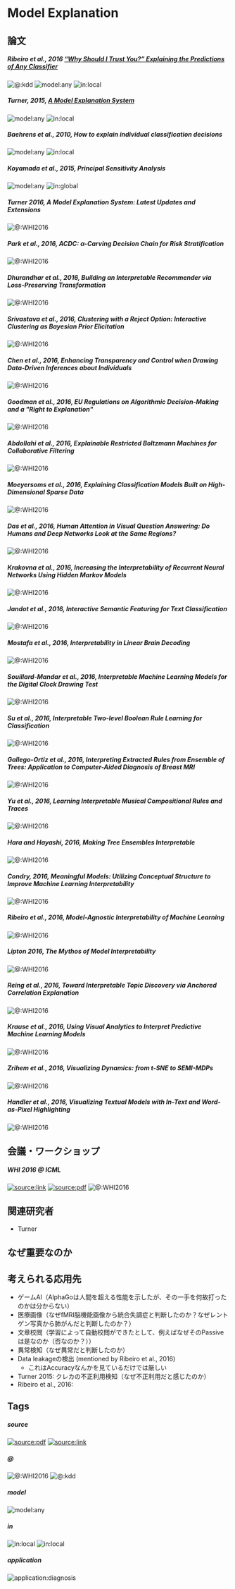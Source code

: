 # Model Explanation

## 論文

##### Ribeiro et al., 2016 [“Why Should I Trust You?” Explaining the Predictions of Any Classifier](Ribeiro+2016.md) 
![@:kdd](https://img.shields.io/badge/%40-KDD-6666ff.svg?style=flat-square)
![model:any](https://img.shields.io/badge/model-any-blue.svg?style=flat-square) 
![in:local](https://img.shields.io/badge/in-local-brightgreen.svg?style=flat-square)

##### Turner, 2015, [A Model Explanation System](Turner2015.md) 
![model:any](https://img.shields.io/badge/model-any-blue.svg?style=flat-square) ![in:local](https://img.shields.io/badge/in-local-brightgreen.svg?style=flat-square)
##### Baehrens et al., 2010, How to explain individual classification decisions 
![model:any](https://img.shields.io/badge/model-any-blue.svg?style=flat-square) ![in:local](https://img.shields.io/badge/in-local-brightgreen.svg?style=flat-square)
##### Koyamada et al., 2015, Principal Sensitivity Analysis 
![model:any](https://img.shields.io/badge/model-any-blue.svg?style=flat-square) ![in:global](https://img.shields.io/badge/in-global-red.svg?style=flat-square)
##### Turner 2016, A Model Explanation System: Latest Updates and Extensions 
![@:WHI2016](https://img.shields.io/badge/%40-WHI2016-orange.svg?style=flat-square)
##### Park et al., 2016, ACDC: α-Carving Decision Chain for Risk Stratification 
![@:WHI2016](https://img.shields.io/badge/%40-WHI2016-orange.svg?style=flat-square)
##### Dhurandhar et al., 2016, Building an Interpretable Recommender via Loss-Preserving Transformation 
![@:WHI2016](https://img.shields.io/badge/%40-WHI2016-orange.svg?style=flat-square)
##### Srivastava et al., 2016, Clustering with a Reject Option: Interactive Clustering as Bayesian Prior Elicitation 
![@:WHI2016](https://img.shields.io/badge/%40-WHI2016-orange.svg?style=flat-square)
##### Chen et al., 2016, Enhancing Transparency and Control when Drawing Data-Driven Inferences about Individuals 
![@:WHI2016](https://img.shields.io/badge/%40-WHI2016-orange.svg?style=flat-square)
##### Goodman et al., 2016, EU Regulations on Algorithmic Decision-Making and a "Right to Explanation" 
![@:WHI2016](https://img.shields.io/badge/%40-WHI2016-orange.svg?style=flat-square)
##### Abdollahi et al., 2016, Explainable Restricted Boltzmann Machines for Collaborative Filtering 
![@:WHI2016](https://img.shields.io/badge/%40-WHI2016-orange.svg?style=flat-square)
##### Moeyersoms et al., 2016, Explaining Classification Models Built on High-Dimensional Sparse Data 
![@:WHI2016](https://img.shields.io/badge/%40-WHI2016-orange.svg?style=flat-square)
##### Das et al., 2016, Human Attention in Visual Question Answering: Do Humans and Deep Networks Look at the Same Regions? 
![@:WHI2016](https://img.shields.io/badge/%40-WHI2016-orange.svg?style=flat-square)
##### Krakovna et al., 2016, Increasing the Interpretability of Recurrent Neural Networks Using Hidden Markov Models 
![@:WHI2016](https://img.shields.io/badge/%40-WHI2016-orange.svg?style=flat-square)
##### Jandot et al., 2016, Interactive Semantic Featuring for Text Classification 
![@:WHI2016](https://img.shields.io/badge/%40-WHI2016-orange.svg?style=flat-square)
##### Mostafa et al., 2016, Interpretability in Linear Brain Decoding 
![@:WHI2016](https://img.shields.io/badge/%40-WHI2016-orange.svg?style=flat-square)
##### Souillard-Mandar et al., 2016, Interpretable Machine Learning Models for the Digital Clock Drawing Test 
![@:WHI2016](https://img.shields.io/badge/%40-WHI2016-orange.svg?style=flat-square)
##### Su et al., 2016, Interpretable Two-level Boolean Rule Learning for Classification 
![@:WHI2016](https://img.shields.io/badge/%40-WHI2016-orange.svg?style=flat-square)
##### Gallego-Ortiz et al., 2016, Interpreting Extracted Rules from Ensemble of Trees: Application to Computer-Aided Diagnosis of Breast MRI 
![@:WHI2016](https://img.shields.io/badge/%40-WHI2016-orange.svg?style=flat-square)
##### Yu et al., 2016, Learning Interpretable Musical Compositional Rules and Traces 
![@:WHI2016](https://img.shields.io/badge/%40-WHI2016-orange.svg?style=flat-square)
##### Hara and Hayashi, 2016, Making Tree Ensembles Interpretable 
![@:WHI2016](https://img.shields.io/badge/%40-WHI2016-orange.svg?style=flat-square)
##### Condry, 2016, Meaningful Models: Utilizing Conceptual Structure to Improve Machine Learning Interpretability 
![@:WHI2016](https://img.shields.io/badge/%40-WHI2016-orange.svg?style=flat-square)
##### Ribeiro et al., 2016, Model-Agnostic Interpretability of Machine Learning 
![@:WHI2016](https://img.shields.io/badge/%40-WHI2016-orange.svg?style=flat-square)
##### Lipton 2016, The Mythos of Model Interpretability 
![@:WHI2016](https://img.shields.io/badge/%40-WHI2016-orange.svg?style=flat-square)
##### Reing et al., 2016, Toward Interpretable Topic Discovery via Anchored Correlation Explanation 
![@:WHI2016](https://img.shields.io/badge/%40-WHI2016-orange.svg?style=flat-square)
##### Krause et al., 2016, Using Visual Analytics to Interpret Predictive Machine Learning Models 
![@:WHI2016](https://img.shields.io/badge/%40-WHI2016-orange.svg?style=flat-square)
##### Zrihem et al., 2016, Visualizing Dynamics: from t-SNE to SEMI-MDPs 
![@:WHI2016](https://img.shields.io/badge/%40-WHI2016-orange.svg?style=flat-square)
##### Handler et al., 2016, Visualizing Textual Models with In-Text and Word-as-Pixel Highlighting 
![@:WHI2016](https://img.shields.io/badge/%40-WHI2016-orange.svg?style=flat-square)

## 会議・ワークショップ
##### WHI 2016 @ ICML
[![source:link](https://img.shields.io/badge/source-link-yellow.svg?style=flat-square)](https://sites.google.com/site/2016whi/)
[![source:pdf](https://img.shields.io/badge/source-pdf-green.svg?style=flat-square)](https://drive.google.com/file/d/0B9mGJ4F63iKGZWk0cXZraTNjRVU/view)
![@:WHI2016](https://img.shields.io/badge/%40-WHI2016-orange.svg?style=flat-square)

## 関連研究者
- Turner

## なぜ重要なのか

## 考えられる応用先
- ゲームAI（AlphaGoは人間を超える性能を示したが、その一手を何故打ったのかは分からない）
- 医療画像（なぜfMRI脳機能画像から統合失調症と判断したのか？なぜレントゲン写真から肺がんだと判断したのか？）
- 文章校閲（学習によって自動校閲ができたとして、例えばなぜそのPassiveは是なのか（否なのか？））
- 異常検知（なぜ異常だと判断したのか）
- Data leakageの検出 (mentioned by Ribeiro et al., 2016)
  - これはAccuracyなんかを見ているだけでは厳しい
- Turner 2015: クレカの不正利用検知（なぜ不正利用だと感じたのか）
- Ribeiro et al., 2016:

## Tags 

##### source 
[![source:pdf](https://img.shields.io/badge/source-pdf-green.svg?style=flat-square)](link)
[![source:link](https://img.shields.io/badge/source-link-yellow.svg?style=flat-square)](link)

##### @
![@:WHI2016](https://img.shields.io/badge/%40-WHI2016-orange.svg?style=flat-square)
![@:kdd](https://img.shields.io/badge/%40-KDD-6666ff.svg?style=flat-square)

##### model
![model:any](https://img.shields.io/badge/model-any-blue.svg?style=flat-square)

##### in
![in:local](https://img.shields.io/badge/in-local-brightgreen.svg?style=flat-square)
![in:local](https://img.shields.io/badge/in-global-red.svg?style=flat-square)

##### application
![application:diagnosis](https://img.shields.io/badge/application-diagnosis-ff69b4.svg?style=flat-square)


